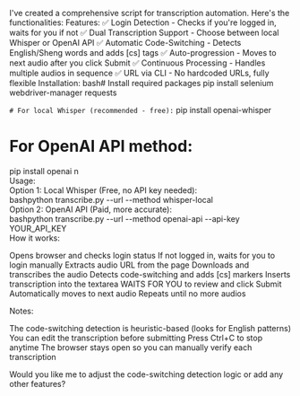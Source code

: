 I've created a comprehensive script for transcription automation. Here's the functionalities:
Features:
✅ Login Detection - Checks if you're logged in, waits for you if not
✅ Dual Transcription Support - Choose between local Whisper or OpenAI API
✅ Automatic Code-Switching - Detects English/Sheng words and adds [cs] tags
✅ Auto-progression - Moves to next audio after you click Submit
✅ Continuous Processing - Handles multiple audios in sequence
✅ URL via CLI - No hardcoded URLs, fully flexible
Installation:
bash# Install required packages
pip install selenium webdriver-manager requests

`# For local Whisper (recommended - free):`
pip install openai-whisper

# For OpenAI API method:
pip install openai n<br>
Usage:<br>
Option 1: Local Whisper (Free, no API key needed):<br>
bashpython transcribe.py --url <url here> --method whisper-local<br>
Option 2: OpenAI API (Paid, more accurate):<br>
bashpython transcribe.py --url <url here> --method openai-api --api-key YOUR_API_KEY<br>
How it works:

Opens browser and checks login status
If not logged in, waits for you to login manually
Extracts audio URL from the page
Downloads and transcribes the audio
Detects code-switching and adds [cs] markers
Inserts transcription into the textarea
WAITS FOR YOU to review and click Submit
Automatically moves to next audio
Repeats until no more audios

Notes:

The code-switching detection is heuristic-based (looks for English patterns)
You can edit the transcription before submitting
Press Ctrl+C to stop anytime
The browser stays open so you can manually verify each transcription

Would you like me to adjust the code-switching detection logic or add any other features?